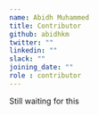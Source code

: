 ```yaml
---
name: Abidh Muhammed
title: Contributor
github: abidhkm
twitter: ""
linkedin: ""
slack: ""
joining_date: ""
role : contributor
---
```


Still waiting for this
